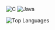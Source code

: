 ![C](https://user-images.githubusercontent.com/83002941/116005341-1b2e8880-a624-11eb-8b0d-7a8427481465.gif) ![Java](https://user-images.githubusercontent.com/83002941/116005389-53ce6200-a624-11eb-926d-4e382894734a.gif)






![Top Languages](https://github-readme-stats.vercel.app/api/top-langs/?username=codelust)




